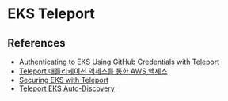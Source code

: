 # EKS Teleport

## References
- [Authenticating to EKS Using GitHub Credentials with Teleport](https://aws.amazon.com/ko/blogs/opensource/authenticating-eks-github-credentials-teleport/)
- [Teleport 애플리케이션 액세스를 통한 AWS 액세스](https://teleport-docs.infograb.net/enroll-resources/application-access/cloud-apis/aws-console/)
- [Securing EKS with Teleport](https://www.youtube.com/watch?v=GlMEnK1yfKo)
- [Teleport EKS Auto-Discovery](https://goteleport.com/docs/enroll-resources/auto-discovery/kubernetes/aws/)